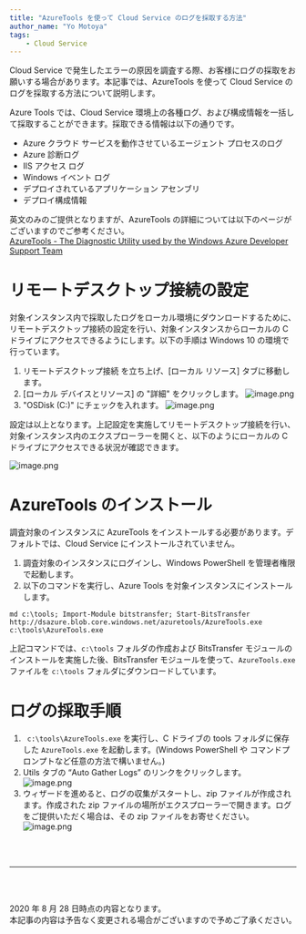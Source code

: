 ```yaml
---
title: "AzureTools を使って Cloud Service のログを採取する方法"
author_name: "Yo Motoya"
tags:
    - Cloud Service 
---
```


Cloud Service で発生したエラーの原因を調査する際、お客様にログの採取をお願いする場合があります。本記事では、AzureTools を使って Cloud Service のログを採取する方法について説明します。

Azure Tools では、Cloud Service 環境上の各種ログ、および構成情報を一括して採取することができます。採取できる情報は以下の通りです。
- Azure クラウド サービスを動作させているエージェント プロセスのログ
- Azure 診断ログ
- IIS アクセス ログ
- Windows イベント ログ
- デプロイされているアプリケーション アセンブリ
- デプロイ構成情報

英文のみのご提供となりますが、AzureTools の詳細については以下のページがございますのでご参考ください。<br>
[AzureTools - The Diagnostic Utility used by the Windows Azure Developer Support Team](http://blogs.msdn.com/b/kwill/archive/2013/08/26/azuretools-the-diagnostic-utility-used-by-the-windows-azure-developer-support-team.aspx)

# リモートデスクトップ接続の設定

対象インスタンス内で採取したログをローカル環境にダウンロードするために、リモートデスクトップ接続の設定を行い、対象インスタンスからローカルの C ドライブにアクセスできるようにします。以下の手順は Windows 10 の環境で行っています。

1. リモートデスクトップ接続 を立ち上げ、[ローカル リソース] タブに移動します。
2. [ローカル デバイスとリソース] の "詳細" をクリックします。
  ![image.png]({{site.baseurl}}/media/2020/08/2020-08-28-remote-desktop-connection1.png)
3. "OSDisk (C:)" にチェックを入れます。
  ![image.png]({{site.baseurl}}/media/2020/08/2020-08-28-remote-desktop-connection2.png)

設定は以上となります。上記設定を実施してリモートデスクトップ接続を行い、対象インスタンス内のエクスプローラーを開くと、以下のようにローカルの C ドライブにアクセスできる状況が確認できます。

![image.png]({{site.baseurl}}/media/2020/08/2020-08-28-remote-desktop-connection3.png)

# AzureTools のインストール

調査対象のインスタンスに AzureTools をインストールする必要があります。デフォルトでは、Cloud Service にインストールされていません。

1. 調査対象のインスタンスにログインし、Windows PowerShell を管理者権限で起動します。
2. 以下のコマンドを実行し、Azure Tools を対象インスタンスにインストールします。

```
md c:\tools; Import-Module bitstransfer; Start-BitsTransfer http://dsazure.blob.core.windows.net/azuretools/AzureTools.exe c:\tools\AzureTools.exe
```
上記コマンドでは、`c:\tools` フォルダの作成および BitsTransfer モジュールのインストールを実施した後、BitsTransfer モジュールを使って、`AzureTools.exe` ファイルを `c:\tools` フォルダにダウンロードしています。

# ログの採取手順

1. ` c:\tools\AzureTools.exe` を実行し、C ドライブの tools フォルダに保存した `AzureTools.exe` を起動します。(Windows PowerShell や コマンドプロンプトなど任意の方法で構いません。)
2. Utils タブの “Auto Gather Logs” のリンクをクリックします。
  ![image.png]({{site.baseurl}}/media/2020/08/2020-08-28-azuretools1.png)
3. ウィザードを進めると、ログの収集がスタートし、zip ファイルが作成されます。作成された zip ファイルの場所がエクスプローラーで開きます。ログをご提供いただく場合は、その zip ファイルをお寄せください。
  ![image.png]({{site.baseurl}}/media/2020/08/2020-08-28-azuretools1.png)

<br>
<br>

---

<br>
<br>

2020 年 8 月 28 日時点の内容となります。<br>
本記事の内容は予告なく変更される場合がございますので予めご了承ください。

<br>
<br>